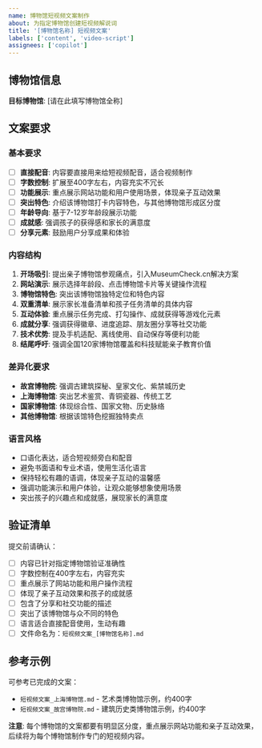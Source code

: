 ```yaml
---
name: 博物馆短视频文案制作
about: 为指定博物馆创建短视频解说词
title: '[博物馆名称] 短视频文案'
labels: ['content', 'video-script']
assignees: ['copilot']
---
```


## 博物馆信息
**目标博物馆**: [请在此填写博物馆全称]

## 文案要求

### 基本要求
- [ ] **直接配音**: 内容要直接用来给短视频配音，适合视频制作
- [ ] **字数控制**: 扩展至400字左右，内容充实不冗长
- [ ] **功能展示**: 重点展示网站功能和用户使用场景，体现亲子互动效果
- [ ] **突出特色**: 介绍该博物馆打卡内容特色，与其他博物馆形成区分度
- [ ] **年龄导向**: 基于7-12岁年龄段展示功能
- [ ] **成就感**: 强调孩子的获得感和家长的满意度
- [ ] **分享元素**: 鼓励用户分享成果和体验

### 内容结构
1. **开场吸引**: 提出亲子博物馆参观痛点，引入MuseumCheck.cn解决方案
2. **网站演示**: 展示选择年龄段、点击博物馆卡片等关键操作流程
3. **博物馆特色**: 突出该博物馆独特定位和特色内容
4. **双重清单**: 展示家长准备清单和孩子任务清单的具体内容
5. **互动体验**: 重点展示任务完成、打勾操作、成就获得等游戏化元素
6. **成就分享**: 强调获得徽章、进度追踪、朋友圈分享等社交功能
7. **技术优势**: 提及手机适配、离线使用、自动保存等便利功能
8. **结尾呼吁**: 强调全国120家博物馆覆盖和科技赋能亲子教育价值

### 差异化要求
- **故宫博物院**: 强调古建筑探秘、皇家文化、紫禁城历史
- **上海博物馆**: 突出艺术鉴赏、青铜瓷器、传统工艺
- **国家博物馆**: 体现综合性、国家文物、历史脉络
- **其他博物馆**: 根据该馆特色挖掘独特卖点

### 语言风格
- 口语化表达，适合短视频旁白和配音
- 避免书面语和专业术语，使用生活化语言
- 保持轻松有趣的语调，体现亲子互动的温馨感
- 强调功能演示和用户体验，让观众能够想象使用场景
- 突出孩子的兴趣点和成就感，展现家长的满意度

## 验证清单
提交前请确认：
- [ ] 内容已针对指定博物馆验证准确性
- [ ] 字数控制在400字左右，内容充实
- [ ] 重点展示了网站功能和用户操作流程
- [ ] 体现了亲子互动效果和孩子的成就感
- [ ] 包含了分享和社交功能的描述
- [ ] 突出了该博物馆与众不同的特色
- [ ] 语言适合直接配音使用，生动有趣
- [ ] 文件命名为：`短视频文案_[博物馆名称].md`

## 参考示例
可参考已完成的文案：
- `短视频文案_上海博物馆.md` - 艺术类博物馆示例，约400字
- `短视频文案_故宫博物院.md` - 建筑历史类博物馆示例，约400字

**注意**: 每个博物馆的文案都要有明显区分度，重点展示网站功能和亲子互动效果，后续将为每个博物馆制作专门的短视频内容。